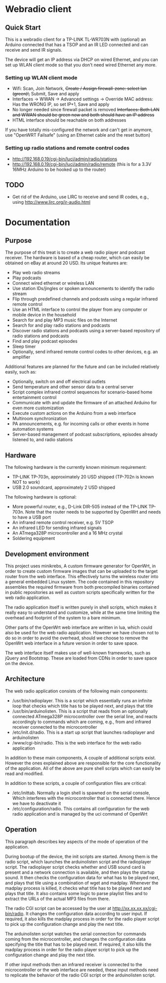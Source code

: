 Webradio client
===============

Quick Start
-----------

This is a webradio client for a TP-LINK TL-WR703N with (optional) an Arduino connected that has a TSOP and an IR LED connected and can receive and send IR signals.

The device will get an IP address via DHCP on wired Ethernet, and you can set up WLAN client mode so that you don't need wired Ethernet any more.

### Setting up WLAN client mode

* Wifi: Scan, Join Network, ~~Create / Assign firewall-zone: select lan (green)!,~~ Submit, Save and apply
* Interfaces -> WWAN -> Advanced settings -> Override MAC address: Has the WRONG IP, so set IP+1, Save and apply
* No longer needed since firewall packet is removed  ~~Interfaces: Both LAN and WWAN should be green now and both should have an IP address~~
* HTML interface should be reachable on both addresses

If you have totally mis-configured the network and can't get in anymore, use "OpenWRT Failsafe" (using an Ethernet cable and the reset button)

### Setting up radio stations and remote control codes
* http://192.168.0.19/cgi-bin/luci/admin/radio/stations
* http://192.168.0.19/cgi-bin/luci/admin/radio/remote (this is for a 3.3V 16MHz Arduino to be hooked up to the router)

TODO
----

* Get rid of the Arduino, use LIRC to receive and send IR codes, e.g., using http://www.lirc.org/ir-audio.html

Documentation
=============

Purpose
-------

The purpose of this treat is to create a web radio player and podcast receiver. The hardware is based of a cheap router, which can easily be obtained on eBay at around 20 USD. Its unique features are:
- Play web radio streams
- Play podcasts
- Connect wired ethernet or wireless LAN
- Use station IDs/jingles or spoken announcements to identify the radio stream
- Flip through predefined channels and podcasts using a regular infrared remote control
- Use an HTML interface to control the player from any computer or mobile device in the household
- Search for and play MP3 music files on the Internet
- Search for and play radio stations and podcasts 
- Discover radio stations and podcasts using a server-based repository of radio stations and podcasts
- Find and play podcast episodes
- Sleep timer
- Optionally, send infrared remote control codes to other devices, e.g. an amplifier

Additional features are planned for the future and can be included relatively easily, such as:
- Optionally, switch on and off electrical outlets
- Send temperature and other sensor data to a central server
- Script complex infrared control sequences for scenario-based home entertainment control
- Communicate with and update the firmware of an attached Arduino for even more customization
- Execute custom actions on the Arduino from a web interface
- Multiroom synchronization
- PA announcements, e.g. for incoming calls or other events in home automation systems
- Server-based management of podcast subscriptions, episodes already listened to, and radio stations

Hardware
--------

The following hardware is the currently known minimum requirement:
- TP-LINK TP-703n, approximately 20 USD shipped (TP-702n is known NOT to work)
- USB 2.0 soundcard, approximately 2 USD shipped

The following hardware is optional:
- More powerful router, e.g., D-Link DIR-505 instead of the TP-LINK TP-703n. Note that the router needs to be supported by OpenWrt and needs to have a USB port
- An infrared remote control receiver, e.g. 5V TSOP
- An infrared LED for sending infrared signals
- An ATmega328P microcontroller and a 16 MHz crystal
- Soldering equipment

Development environment
-----------------------

This project uses minikrebs, A custom firmware generator for OpenWrt, in order to create custom firmware images that can be uploaded to the target router from the web interface. This effectively turns the wireless router into a general embedded Linux system. The code contained in this repository assembles the required firmware from both precompiled binaries contained in public repositories as well as custom scripts specifically written for the web radio application.

The radio application itself is written purely in shell scripts, which makes it really easy to understand and customize, while at the same time limiting the overhead and footprint of the system to a bare minimum.

Other parts of the OpenWrt web interface are written in lua, which could also be used for the web radio application. However we have chosen not to do so in order to avoid the overhead, should we choose to remove the OpenWrt web interface in a future version in order to save space.

The web interface itself makes use of well-known frameworks, such as jQuery and Bootstrap. These are loaded from CDNs in order to save space on the device.

Architecture
------------

The web radio application consists of the following main components:
- /usr/bin/radioplayer. This is a script which essentially runs an infinite loop that checks which title has to be played next, and plays that title
- /usr/bin/arduinolisten. This is a script that reads from an optionally connected ATmega328P microcontroller over the serial line, and reacts accordingly to commands which are coming, e.g., from and infrared receiver connected to the microcontroller
- /etc/init.d/radio. This is a start up script that launches radioplayer and arduinolisten
- /www/cgi-bin/radio. This is the web interface for the web radio application

In addition to these main components, A couple of additional scripts exist. However the ones explained above are responsible for the core functionality of the application. All of the above are pure shell scripts which can easily be read and modified.

In addition to these scripts, a couple of configuration files are critical:
- /etc/inittab. Normally a login shell is spawned on the serial console, Which interferes with the microcontroller that is connected there. Hence we have to deactivate it
- /etc/configuration/radio. This contains all configuration for the web radio application and is managed by the uci command of OpenWrt

Operation
---------

This paragraph describes key aspects of the mode of operation of the application. 

During bootup of the device, the init scripts are started. Among them is the radio script, which launches the arduinolisten script and the radioplayer script. The radioplayer script checks whether and USB sound card is present and a network connection is available, and then plays the startup sound. It then checks the configuration data for what has to be played next, and plays that tile using a combination of wget and madplay. Whenever the madplay process is killed, it checks what title has to be played next and plays that title. It also contains some logic to parse playlist files and to extract the URLs of the actual MP3 files from there.

The radio CGI script can be accessed by the user at http://xx.xx.xx.xx/cgi-bin/radio. It changes the configuration data according to user input. If required, it also kills the madplay process in order for the radio player script to pick up the configuration change and play the next title.

The arduinolisten script watches the serial connection for commands coming from the microcontroller, and changes the configuration data specifying the title that has to be played next. If required, it also kills the madplay process in order for the radio player script to pick up the configuration change and play the next title. 

If other input methods then an infrared receiver is connected to the microcontroller or the web interface are needed, these input methods need to replicate the behavior of the radio CGI script or the arduinolisten script.
